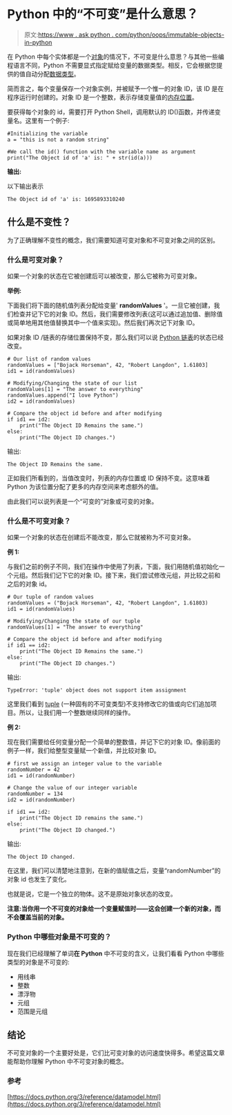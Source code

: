 # Python 中的“不可变”是什么意思？

> 原文:[https://www . ask python . com/python/oops/immutable-objects-in-python](https://www.askpython.com/python/oops/immutable-objects-in-python)

在 Python 中每个实体都是一个[对象](https://www.askpython.com/python/oops/python-classes-objects)的情况下，不可变是什么意思？与其他一些编程语言不同，Python 不需要显式指定赋给变量的数据类型。相反，它会根据您提供的值自动分配[数据类型](https://www.askpython.com/python/python-data-types)。

简而言之，每个变量保存一个对象实例，并被赋予一个惟一的对象 ID，该 ID 是在程序运行时创建的。对象 ID 是一个整数，表示存储变量值的[内存位置](https://www.askpython.com/python-modules/garbage-collection-in-python)。

要获得每个对象的 id，需要打开 Python Shell，调用默认的 ID()函数，并传递变量名。这里有一个例子:

```
#Initializing the variable
a = "this is not a random string"

#We call the id() function with the variable name as argument
print("The Object id of 'a' is: " + str(id(a)))

```

**输出:**

以下输出表示

```
The Object id of 'a' is: 1695893310240

```

## 什么是不变性？

为了正确理解不变性的概念，我们需要知道可变对象和不可变对象之间的区别。

### 什么是可变对象？

如果一个对象的状态在它被创建后可以被改变，那么它被称为可变对象。

**举例:**

下面我们将下面的随机值列表分配给变量' **randomValues** '。一旦它被创建，我们检查并记下它的对象 ID。然后，我们需要修改列表(这可以通过追加值、删除值或简单地用其他值替换其中一个值来实现)。然后我们再次记下对象 ID。

如果对象 ID /链表的存储位置保持不变，那么我们可以说 [Python 链表](https://www.askpython.com/python/difference-between-python-list-vs-array)的状态已经改变。

```
# Our list of random values
randomValues = ["Bojack Horseman", 42, "Robert Langdon", 1.61803]
id1 = id(randomValues)

# Modifying/Changing the state of our list
randomValues[1] = "The answer to everything"
randomValues.append("I love Python")
id2 = id(randomValues)

# Compare the object id before and after modifying
if id1 == id2:
    print("The Object ID Remains the same.")
else:
    print("The Object ID changes.")

```

输出:

```
The Object ID Remains the same.

```

正如我们所看到的，当值改变时，列表的内存位置或 ID 保持不变。这意味着 Python 为该位置分配了更多的内存空间来考虑额外的值。

由此我们可以说列表是一个“可变的”对象或可变的对象。

### 什么是不可变对象？

如果一个对象的状态在创建后不能改变，那么它就被称为不可变对象。

**例 1:**

与我们之前的例子不同，我们在操作中使用了列表，下面，我们用随机值初始化一个元组。然后我们记下它的对象 ID。接下来，我们尝试修改元组，并比较之前和之后的对象 id。

```
# Our tuple of random values
randomValues = ("Bojack Horseman", 42, "Robert Langdon", 1.61803)
id1 = id(randomValues)

# Modifying/Changing the state of our tuple
randomValues[1] = "The answer to everything"

# Compare the object id before and after modifying
if id1 == id2:
    print("The Object ID Remains the same.")
else:
    print("The Object ID changes.")

```

输出:

```
TypeError: 'tuple' object does not support item assignment

```

这里我们看到 [tuple](https://www.askpython.com/python/tuple/python-tuple) (一种固有的不可变类型)不支持修改它的值或向它们追加项目。所以，让我们用一个整数继续同样的操作。

**例 2:**

现在我们需要给任何变量分配一个简单的整数值，并记下它的对象 ID。像前面的例子一样，我们给整型变量赋一个新值，并比较对象 ID。

```
# first we assign an integer value to the variable 
randomNumber = 42
id1 = id(randomNumber)

# Change the value of our integer variable
randomNumber = 134
id2 = id(randomNumber)

if id1 == id2:
    print("The Object ID remains the same.") 
else:
    print("The Object ID changed.")

```

输出:

```
The Object ID changed.

```

在这里，我们可以清楚地注意到，在新的值赋值之后，变量“randomNumber”的对象 id 也发生了变化。

也就是说，它是一个独立的物体。这不是原始对象状态的改变。

**注意:当你用一个不可变的对象给一个变量赋值时——这会创建一个新的对象，而不会覆盖当前的对象。**

### Python 中哪些对象是不可变的？

现在我们已经理解了单词**在 Python** 中不可变的含义，让我们看看 Python 中哪些类型的对象是不可变的:

*   用线串
*   整数
*   漂浮物
*   元组
*   范围是元组

## 结论

不可变对象的一个主要好处是，它们比可变对象的访问速度快得多。希望这篇文章能帮助你理解 Python 中不可变对象的概念。

### 参考

[https://docs.python.org/3/reference/datamodel.html](https://docs.python.org/3/reference/datamodel.html)